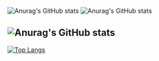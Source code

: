 ![Anurag's GitHub stats](https://github-readme-stats.vercel.app/api?username=heum-ji&show_icons=true&theme=radical)
![Anurag's GitHub stats](https://github-readme-stats.vercel.app/api?username=heum-ji&theme=dark&show_icons=true)

![Anurag's GitHub stats](https://github-readme-stats.vercel.app/api?username=heum-ji&show_icons=true&theme=transparent)
---

[![Top Langs](https://github-readme-stats.vercel.app/api/top-langs/?username=heum-ji&layout=compact)](https://github.com/anuraghazra/github-readme-stats)
